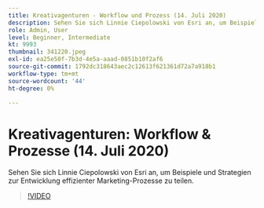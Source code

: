 ```yaml
---
title: Kreativagenturen - Workflow und Prozess (14. Juli 2020)
description: Sehen Sie sich Linnie Ciepolowski von Esri an, um Beispiele und Strategien zur Entwicklung effizienter Marketing-Prozesse zu teilen.
role: Admin, User
level: Beginner, Intermediate
kt: 9993
thumbnail: 341220.jpeg
exl-id: ea25e50f-7b3d-4e5a-aaad-0851b10f2af6
source-git-commit: 1792dc318643aec2c12613f621361d72a7a918b1
workflow-type: tm+mt
source-wordcount: '44'
ht-degree: 0%

---
```


# Kreativagenturen: Workflow &amp; Prozesse (14. Juli 2020)

Sehen Sie sich Linnie Ciepolowski von Esri an, um Beispiele und Strategien zur Entwicklung effizienter Marketing-Prozesse zu teilen.

>[!VIDEO](https://video.tv.adobe.com/v/341220/?quality=12&learn=on)
